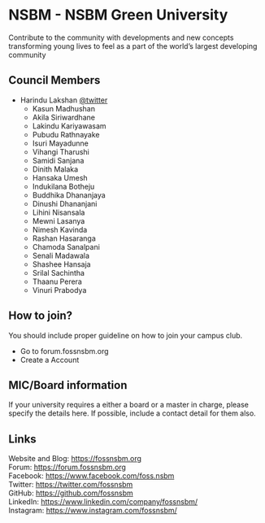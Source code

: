 # NSBM - NSBM Green University

Contribute to the community with developments and new concepts transforming young lives to feel as a part of the world’s largest developing community


## Council Members

* Harindu Lakshan [@twitter](https://twitter.com/HarinduLakshan1)  
  - Kasun Madhushan
  - Akila Siriwardhane
  - Lakindu Kariyawasam
  - Pubudu Rathnayake
  - Isuri Mayadunne
  - Vihangi Tharushi
  - Samidi Sanjana
  - Dinith Malaka
  - Hansaka Umesh
  - Indukilana Botheju
  - Buddhika Dhananjaya
  - Dinushi Dhananjani
  - Lihini Nisansala
  - Mewni Lasanya
  - Nimesh Kavinda
  - Rashan Hasaranga
  - Chamoda Sanalpani
  - Senali Madawala
  - Shashee Hansaja
  - Srilal Sachintha
  - Thaanu Perera
  - Vinuri Prabodya


## How to join?

You should include proper guideline on how to join your campus club.

- Go to forum.fossnsbm.org
- Create a Account


## MIC/Board information

If your university requires a either a board or a master in charge, please specify the details here. If possible, include a contact detail for them also.


## Links

Website and Blog: https://fossnsbm.org  
Forum: https://forum.fossnsbm.org  
Facebook: https://www.facebook.com/foss.nsbm  
Twitter: https://twitter.com/fossnsbm  
GitHub: https://github.com/fossnsbm  
LinkedIn: https://www.linkedin.com/company/fossnsbm/  
Instagram: https://www.instagram.com/fossnsbm/  

